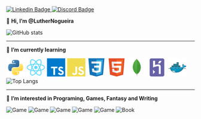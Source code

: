 <div>
<!--LinkedIn-->
<a href="https://github.com/LutherNogueira">
<img src="https://camo.githubusercontent.com/3d3898b05a66ed9f0a7b801e9b100d5b4c7d8a3184083749a7dcc066ab7953fd/68747470733a2f2f696d672e736869656c64732e696f2f62616467652f4c696e6b6564696e2d2d626c75653f7374796c653d736f6369616c266c6f676f3d6c696e6b6564696e266c696e6b3d68747470733a2f2f7777772e6c696e6b6564696e2e636f6d2f696e2f6574746f72652d6c65616e64726f2d746f676e6f6c692f" alt="Linkedin Badge" data-canonical-src="https://img.shields.io/badge/Linkedin--blue?style=social&amp;logo=linkedin&amp;link=https://www.linkedin.com/in/luananogueiradev" style="max-width:100%;">
</a>
<!--Discord-->
<a href="https://discord.gg/pTjA2WHq8f">
<img src="https://camo.githubusercontent.com/9d501883451ab7168806da03c1ee10a1cc521f68e4a875d82a4f4b918d0e2e92/68747470733a2f2f696d672e736869656c64732e696f2f62616467652f446973636f72642d2d626c75653f7374796c653d736f6369616c266c6f676f3d646973636f7264266c696e6b3d68747470733a2f2f646973636f72642e67672f4d7236797870345a4532" alt="Discord Badge" data-canonical-src="https://img.shields.io/badge/Discord--blue?style=social&amp;logo=discord&amp;link=https://discord.gg/pTjA2WHq8f" style="max-width:100%;">
</a>
</div>

👋 **Hi, I’m @LutherNogueira**


<div>
<img src="https://github-readme-stats.vercel.app/api?username=luthernogueira&amp;show_icons=true&amp;theme=dracula" alt="GitHub stats" data-canonical-src="https://github-readme-stats.vercel.app/api?username=luthernogueira&amp;show_icons=true&amp;theme=dracula" style="max-width:100%;">
</div>

<hr>

🌱 **I’m currently learning**

<div>
 
<img height="50" src="https://raw.githubusercontent.com/devicons/devicon/2ae2a900d2f041da66e950e4d48052658d850630/icons/python/python-original.svg">
<img height="50" src="https://raw.githubusercontent.com/devicons/devicon/2ae2a900d2f041da66e950e4d48052658d850630/icons/react/react-original.svg">
<img height="50" src="https://raw.githubusercontent.com/devicons/devicon/master/icons/typescript/typescript-plain.svg">
<img height="50" src="https://raw.githubusercontent.com/devicons/devicon/master/icons/javascript/javascript-plain.svg">
<img height="50" src="https://raw.githubusercontent.com/devicons/devicon/master/icons/css3/css3-original.svg">
<img height="50" src="https://raw.githubusercontent.com/devicons/devicon/master/icons/html5/html5-original.svg">
<img height="50" src="https://raw.githubusercontent.com/devicons/devicon/2ae2a900d2f041da66e950e4d48052658d850630/icons/mongodb/mongodb-original.svg">
<img height="50" src="https://raw.githubusercontent.com/devicons/devicon/2ae2a900d2f041da66e950e4d48052658d850630/icons/heroku/heroku-plain.svg">
<img height="50" src="https://raw.githubusercontent.com/devicons/devicon/2ae2a900d2f041da66e950e4d48052658d850630/icons/docker/docker-original.svg">
</div>

<div>
<img src="https://github-readme-stats.vercel.app/api/top-langs/?username=luthernogueira&amp;theme=dracula" alt="Top Langs" data-canonical-src="https://github-readme-stats.vercel.app/api/top-langs/?username=luthernogueira&amp;theme=dracula" style="max-width:100%;">
</div>

<hr>

👀 **I’m interested in Programing, Games, Fantasy and Writing**

<div>
<img height="100" src="https://cdn1.epicgames.com/4158b699dd70447a981fee752d970a3e/offer/EGS_KINGDOMHEARTSHD1525ReMIX_SquareEnix_S6-1200x1600-132fc1f63bf40a41cddbff3bab7acc52.jpg" alt="Game">
<img height="100" src="https://cdn1.epicgames.com/c8ff067c1c984cd7ab1998e8a9afc8b6/offer/EGS_KINGDOMHEARTSHD28FinalChapterPrologue_SquareEnix_S6-1200x1600-a3fc8fc218fe1ff3541dc2b5b9f076d7.jpg" alt="Game">
<img height="100" src="https://upload.wikimedia.org/wikipedia/pt/0/0f/Legend_of_Zelda_Breath_of_the_Wild_capa.png" alt="Game">
<img height="100" src="https://image.api.playstation.com/cdn/UP0082/CUSA00288_00/8B4roSt9E7Qz2z7eWp9lTxMvMsbdIBS5.png" alt="Game">
<img height="100" src="https://i.redd.it/75rjpmgqedf11.jpg" alt="Game">
<img height="100" src="https://github.com/LutherNogueira/Arcamo/blob/main/Potuguese/img/Capa.jpg" alt="Book">

<!--
<img height="100" src="" alt="Game"> -->

</div>

<!---
LutherNogueira/LutherNogueira is a ✨ special ✨ repository because its `README.md` (this file) appears on your GitHub profile.
You can click the Preview link to take a look at your changes.
--->
